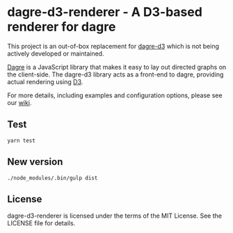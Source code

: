 # dagre-d3-renderer - A D3-based renderer for dagre

This project is an out-of-box replacement for [dagre-d3](https://github.com/cpettitt/dagre-d3) which is not being actively developed or maintained.

[Dagre](https://github.com/cpettitt/dagre) is a JavaScript library that makes it easy to lay out directed graphs on the client-side. The dagre-d3 library acts as a front-end to dagre, providing actual rendering using [D3](http://d3js.org).

For more details, including examples and configuration options, please see our [wiki](https://github.com/cpettitt/dagre-d3/wiki).


## Test

```
yarn test
```


## New version

```
./node_modules/.bin/gulp dist
```


## License

dagre-d3-renderer is licensed under the terms of the MIT License. See the LICENSE file for details.
